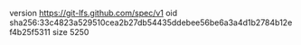 version https://git-lfs.github.com/spec/v1
oid sha256:33c4823a529510cea2b27db54435ddebee56be6a3a4d1b2784b12ef4b25f5311
size 5250
